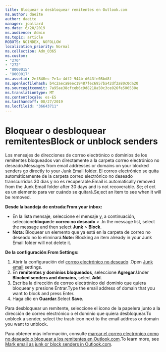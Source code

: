 ```yaml
---
title: Bloquear o desbloquear remitentes en Outlook.com
ms.author: daeite
author: daeite
manager: joallard
ms.date: 6/20/2019
ms.audience: Admin
ms.topic: article
ROBOTS: NOINDEX, NOFOLLOW
localization_priority: Normal
ms.collection: Adm_O365
ms.custom:
- "270"
- "272"
- "8000015"
- "8000017"
ms.assetid: 2ef840ec-7e1a-4df2-944b-d643fe08bd8f
ms.openlocfilehash: b4c2aeca8eec19487fec6957ba42df2a80c0da20
ms.sourcegitcommit: 7a95ae38cfceb6c9d8218a50c3ce026fe506530e
ms.translationtype: MT
ms.contentlocale: es-ES
ms.lasthandoff: 08/27/2019
ms.locfileid: "36643711"
---
```

# <a name="block-or-unblock-senders"></a><span data-ttu-id="66c02-102">Bloquear o desbloquear remitentes</span><span class="sxs-lookup"><span data-stu-id="66c02-102">Block or unblock senders</span></span>

<span data-ttu-id="66c02-103">Los mensajes de direcciones de correo electrónico o dominios de los remitentes bloqueados van directamente a la carpeta correo electrónico no deseado.</span><span class="sxs-lookup"><span data-stu-id="66c02-103">Messages from email addresses or domains on your blocked senders go directly to your Junk Email folder.</span></span> <span data-ttu-id="66c02-104">El correo electrónico se quita automáticamente de la carpeta correo electrónico no deseado transcurridos 30 días y no es recuperable.</span><span class="sxs-lookup"><span data-stu-id="66c02-104">Email is automatically removed from the Junk Email folder after 30 days and is not recoverable.</span></span> <span data-ttu-id="66c02-105">Se; el ect es un elemento para ver cuándo se quitará.</span><span class="sxs-lookup"><span data-stu-id="66c02-105">Se;ect an item to see when it will be removed.</span></span>

<span data-ttu-id="66c02-106">**Desde la bandeja de entrada:**</span><span class="sxs-lookup"><span data-stu-id="66c02-106">**From your inbox:**</span></span>

- <span data-ttu-id="66c02-107">En la lista mensaje, seleccione el mensaje y, a continuación, seleccione**bloque**de **correo no deseado** > .</span><span class="sxs-lookup"><span data-stu-id="66c02-107">In the message list, select the message and then select **Junk** > **Block**.</span></span>
- <span data-ttu-id="66c02-108">**Nota:** Bloquear un elemento que ya está en la carpeta de correo no deseado no lo eliminará.</span><span class="sxs-lookup"><span data-stu-id="66c02-108">**Note:** Blocking an item already in your Junk Email folder will not delete it.</span></span>

<span data-ttu-id="66c02-109">**De la configuración:**</span><span class="sxs-lookup"><span data-stu-id="66c02-109">**From Settings:**</span></span>

1. <span data-ttu-id="66c02-110">Abrir la configuración del [correo electrónico no deseado](https://outlook.live.com/mail/options/mail/junkEmail) .</span><span class="sxs-lookup"><span data-stu-id="66c02-110">Open [Junk email](https://outlook.live.com/mail/options/mail/junkEmail) settings.</span></span>
2. <span data-ttu-id="66c02-111">En **remitentes y dominios bloqueados**, seleccione **Agregar**.</span><span class="sxs-lookup"><span data-stu-id="66c02-111">Under **Blocked senders and domains**, select **Add**.</span></span>
3. <span data-ttu-id="66c02-112">Escriba la dirección de correo electrónico del dominio que quiera bloquear y presione Entrar.</span><span class="sxs-lookup"><span data-stu-id="66c02-112">Type the email address of domain that you want to block and press Enter.</span></span>
4. <span data-ttu-id="66c02-113">Haga clic en **Guardar**.</span><span class="sxs-lookup"><span data-stu-id="66c02-113">Select **Save**.</span></span>

<span data-ttu-id="66c02-114">Para desbloquear un remitente, seleccione el icono de la papelera junto a la dirección de correo electrónico o el dominio que quiera desbloquear.</span><span class="sxs-lookup"><span data-stu-id="66c02-114">To unblock a sender, select the trash icon next to the email address or domain you want to unblock.</span></span>

<span data-ttu-id="66c02-115">Para obtener más información, consulte [marcar el correo electrónico como no deseado o bloquear a los remitentes en Outlook.com](https://support.office.com/article/a3ece97b-82f8-4a5e-9ac3-e92fa6427ae4?wt.mc_id=Office_Outlook_com_Alchemy).</span><span class="sxs-lookup"><span data-stu-id="66c02-115">To learn more, see [Mark email as junk or block senders in Outlook.com](https://support.office.com/article/a3ece97b-82f8-4a5e-9ac3-e92fa6427ae4?wt.mc_id=Office_Outlook_com_Alchemy).</span></span>